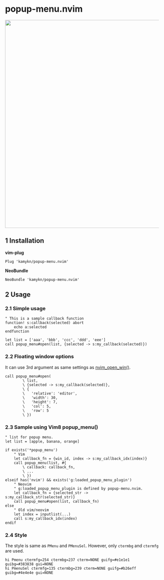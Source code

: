 # popup-menu.nvim

<img src="https://github.com/kamykn/popup-menu.nvim/blob/master/img/top.png?raw=true" width=680>

## 1 Installation
**vim-plug**

```vim
Plug 'kamykn/popup-menu.nvim'
```

**NeoBundle**
```vim
NeoBundle 'kamykn/popup-menu.nvim'
```

## 2 Usage
### 2.1 Simple usage

```vim
" This is a sample callback function
function! s:callback(selected) abort
	echo a:selected
endfunction

let list = ['aaa', 'bbb', 'ccc', 'ddd', 'eee']
call popup_menu#open(list, {selected -> s:my_callback(selected)})
```

### 2.2 Floating window options
It can use 3rd argument as same settings as [nvim_open_win()](https://neovim.io/doc/user/api.html#nvim_open_win()).

```vim
call popup_menu#open(
		\ list,
		\ {selected -> s:my_callback(selected)},
		\ {
		\ 	'relative': 'editor',
		\ 	'width': 30,
		\ 	'height': 7,
		\ 	'col': 5,
		\ 	'row': 5
		\ })
```

### 2.3 Sample using Vim8 popup_menu()

```vim
" list for popup menu.
let list = [apple, banana, orange]

if exists('*popup_menu')
    " Vim
    let callback_fn = {win_id, index -> s:my_callback_idx(index)}
    call popup_menu(list, #{
        \ callback: callback_fn,
        \ ...
        \ })
elseif has('nvim') && exists('g:loaded_popup_menu_plugin')
    " Neovim
    " g:loaded_popup_menu_plugin is defined by popup-menu.nvim.
    let callback_fn = {selected_str -> s:my_callback_str(selected_str)}
    call popup_menu#open(list, callback_fn)
else
    " Old vim/neovim
    let index = inputlist(...)
    call s:my_callback_idx(index)
endif
```

### 2.4 Style
The style is same as `PMenu` and `PMenuSel`.
However, only `ctermbg` and `ctermfg` are used.

```vim
hi Pmenu ctermfg=254 ctermbg=237 cterm=NONE guifg=#e1e1e1 guibg=#383838 gui=NONE
hi PmenuSel ctermfg=135 ctermbg=239 cterm=NONE guifg=#b26eff guibg=#4e4e4e gui=NONE
```
